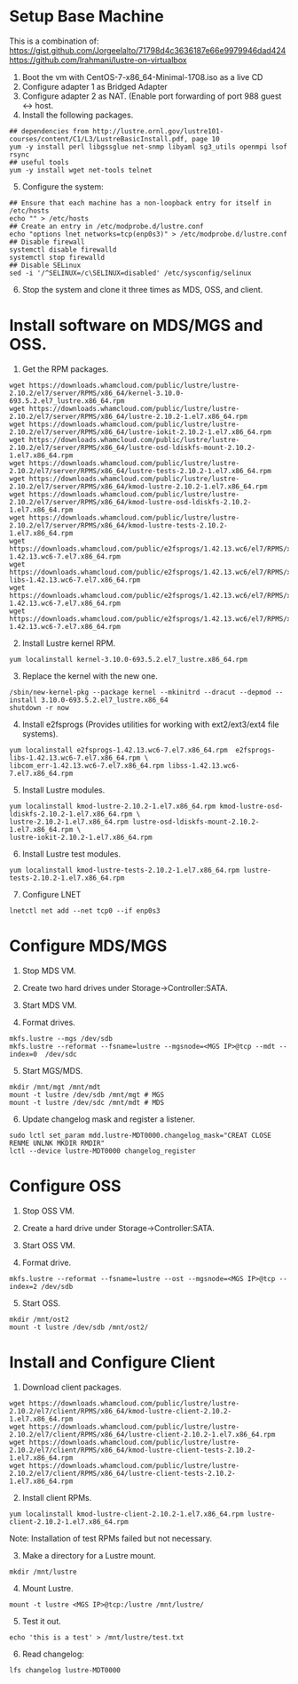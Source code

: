 # Setup Base Machine

This is a combination of:
https://gist.github.com/Jorgeelalto/71798d4c3636187e66e9979946dad424
https://github.com/lrahmani/lustre-on-virtualbox


1. Boot the vm with CentOS-7-x86_64-Minimal-1708.iso as a live CD
2. Configure adapter 1 as Bridged Adapter
3. Configure adapter 2 as NAT.  (Enable port forwarding of port 988 guest <-> host.
4. Install the following packages.

```
## dependencies from http://lustre.ornl.gov/lustre101-courses/content/C1/L3/LustreBasicInstall.pdf, page 10
yum -y install perl libgssglue net-snmp libyaml sg3_utils openmpi lsof rsync
## useful tools
yum -y install wget net-tools telnet
```

5. Configure the system:

```
## Ensure that each machine has a non-loopback entry for itself in /etc/hosts
echo "" > /etc/hosts
## Create an entry in /etc/modprobe.d/lustre.conf
echo "options lnet networks=tcp(enp0s3)" > /etc/modprobe.d/lustre.conf
## Disable firewall
systemctl disable firewalld
systemctl stop firewalld
## Disable SELinux
sed -i '/^SELINUX=/c\SELINUX=disabled' /etc/sysconfig/selinux
```

6. Stop the system and clone it three times as MDS, OSS, and client.

# Install software on MDS/MGS and OSS.

1. Get the RPM packages.

```
wget https://downloads.whamcloud.com/public/lustre/lustre-2.10.2/el7/server/RPMS/x86_64/kernel-3.10.0-693.5.2.el7_lustre.x86_64.rpm
wget https://downloads.whamcloud.com/public/lustre/lustre-2.10.2/el7/server/RPMS/x86_64/lustre-2.10.2-1.el7.x86_64.rpm
wget https://downloads.whamcloud.com/public/lustre/lustre-2.10.2/el7/server/RPMS/x86_64/lustre-iokit-2.10.2-1.el7.x86_64.rpm
wget https://downloads.whamcloud.com/public/lustre/lustre-2.10.2/el7/server/RPMS/x86_64/lustre-osd-ldiskfs-mount-2.10.2-1.el7.x86_64.rpm
wget https://downloads.whamcloud.com/public/lustre/lustre-2.10.2/el7/server/RPMS/x86_64/lustre-tests-2.10.2-1.el7.x86_64.rpm
wget https://downloads.whamcloud.com/public/lustre/lustre-2.10.2/el7/server/RPMS/x86_64/kmod-lustre-2.10.2-1.el7.x86_64.rpm
wget https://downloads.whamcloud.com/public/lustre/lustre-2.10.2/el7/server/RPMS/x86_64/kmod-lustre-osd-ldiskfs-2.10.2-1.el7.x86_64.rpm
wget https://downloads.whamcloud.com/public/lustre/lustre-2.10.2/el7/server/RPMS/x86_64/kmod-lustre-tests-2.10.2-1.el7.x86_64.rpm
wget https://downloads.whamcloud.com/public/e2fsprogs/1.42.13.wc6/el7/RPMS/x86_64/e2fsprogs-1.42.13.wc6-7.el7.x86_64.rpm
wget https://downloads.whamcloud.com/public/e2fsprogs/1.42.13.wc6/el7/RPMS/x86_64/e2fsprogs-libs-1.42.13.wc6-7.el7.x86_64.rpm
wget https://downloads.whamcloud.com/public/e2fsprogs/1.42.13.wc6/el7/RPMS/x86_64/libcom_err-1.42.13.wc6-7.el7.x86_64.rpm
wget https://downloads.whamcloud.com/public/e2fsprogs/1.42.13.wc6/el7/RPMS/x86_64/libss-1.42.13.wc6-7.el7.x86_64.rpm
```

2. Install Lustre kernel RPM.

```
yum localinstall kernel-3.10.0-693.5.2.el7_lustre.x86_64.rpm
```
3. Replace the kernel with the new one.

```
/sbin/new-kernel-pkg --package kernel --mkinitrd --dracut --depmod --install 3.10.0-693.5.2.el7_lustre.x86_64
shutdown -r now
```

4. Install e2fsprogs (Provides utilities for working with ext2/ext3/ext4 file systems).

```
yum localinstall e2fsprogs-1.42.13.wc6-7.el7.x86_64.rpm  e2fsprogs-libs-1.42.13.wc6-7.el7.x86_64.rpm \
libcom_err-1.42.13.wc6-7.el7.x86_64.rpm libss-1.42.13.wc6-7.el7.x86_64.rpm
```

5. Install Lustre modules.

```
yum localinstall kmod-lustre-2.10.2-1.el7.x86_64.rpm kmod-lustre-osd-ldiskfs-2.10.2-1.el7.x86_64.rpm \
lustre-2.10.2-1.el7.x86_64.rpm lustre-osd-ldiskfs-mount-2.10.2-1.el7.x86_64.rpm \
lustre-iokit-2.10.2-1.el7.x86_64.rpm
```

6. Install Lustre test modules.

```
yum localinstall kmod-lustre-tests-2.10.2-1.el7.x86_64.rpm lustre-tests-2.10.2-1.el7.x86_64.rpm
```

7. Configure LNET

```
lnetctl net add --net tcp0 --if enp0s3
```

# Configure MDS/MGS

1. Stop MDS VM.

2. Create two hard drives under Storage->Controller:SATA.

3. Start MDS VM.

4.  Format drives.

```
mkfs.lustre --mgs /dev/sdb
mkfs.lustre --reformat --fsname=lustre --mgsnode=<MGS IP>@tcp --mdt --index=0  /dev/sdc
```

5.  Start MGS/MDS.

```
mkdir /mnt/mgt /mnt/mdt
mount -t lustre /dev/sdb /mnt/mgt # MGS
mount -t lustre /dev/sdc /mnt/mdt # MDS
```

6.  Update changelog mask and register a listener.

```
sudo lctl set_param mdd.lustre-MDT0000.changelog_mask="CREAT CLOSE RENME UNLNK MKDIR RMDIR"
lctl --device lustre-MDT0000 changelog_register
```

# Configure OSS

1.  Stop OSS VM.

2.  Create a hard drive under Storage->Controller:SATA.

3.  Start OSS VM.

4.  Format drive.

```
mkfs.lustre --reformat --fsname=lustre --ost --mgsnode=<MGS IP>@tcp --index=2 /dev/sdb
```

5.  Start OSS.

```
mkdir /mnt/ost2
mount -t lustre /dev/sdb /mnt/ost2/
```

# Install and Configure Client

1. Download client packages.

```
wget https://downloads.whamcloud.com/public/lustre/lustre-2.10.2/el7/client/RPMS/x86_64/kmod-lustre-client-2.10.2-1.el7.x86_64.rpm
wget https://downloads.whamcloud.com/public/lustre/lustre-2.10.2/el7/client/RPMS/x86_64/lustre-client-2.10.2-1.el7.x86_64.rpm
wget https://downloads.whamcloud.com/public/lustre/lustre-2.10.2/el7/client/RPMS/x86_64/kmod-lustre-client-tests-2.10.2-1.el7.x86_64.rpm
wget https://downloads.whamcloud.com/public/lustre/lustre-2.10.2/el7/client/RPMS/x86_64/lustre-client-tests-2.10.2-1.el7.x86_64.rpm
```

2. Install client RPMs.

```
yum localinstall kmod-lustre-client-2.10.2-1.el7.x86_64.rpm lustre-client-2.10.2-1.el7.x86_64.rpm
```

Note:  Installation of test RPMs failed but not necessary.

3. Make a directory for a Lustre mount.

```
mkdir /mnt/lustre
```

4. Mount Lustre.

```
mount -t lustre <MGS IP>@tcp:/lustre /mnt/lustre/
```

5.  Test it out.

```
echo 'this is a test' > /mnt/lustre/test.txt
```

6.  Read changelog:

```
lfs changelog lustre-MDT0000
```


